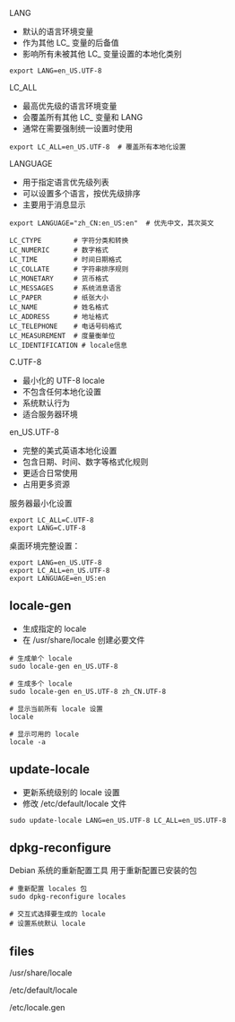 LANG
- 默认的语言环境变量
- 作为其他 LC_ 变量的后备值
- 影响所有未被其他 LC_ 变量设置的本地化类别

```
export LANG=en_US.UTF-8
```

LC_ALL
- 最高优先级的语言环境变量
- 会覆盖所有其他 LC_ 变量和 LANG
- 通常在需要强制统一设置时使用

```
export LC_ALL=en_US.UTF-8  # 覆盖所有本地化设置
```

LANGUAGE
- 用于指定语言优先级列表
- 可以设置多个语言，按优先级排序
- 主要用于消息显示

```
export LANGUAGE="zh_CN:en_US:en"  # 优先中文，其次英文
```

```
LC_CTYPE        # 字符分类和转换
LC_NUMERIC      # 数字格式
LC_TIME         # 时间日期格式
LC_COLLATE      # 字符串排序规则
LC_MONETARY     # 货币格式
LC_MESSAGES     # 系统消息语言
LC_PAPER        # 纸张大小
LC_NAME         # 姓名格式
LC_ADDRESS      # 地址格式
LC_TELEPHONE    # 电话号码格式
LC_MEASUREMENT  # 度量衡单位
LC_IDENTIFICATION # locale信息
```

C.UTF-8
- 最小化的 UTF-8 locale
- 不包含任何本地化设置
- 系统默认行为
- 适合服务器环境

en_US.UTF-8
- 完整的美式英语本地化设置
- 包含日期、时间、数字等格式化规则
- 更适合日常使用
- 占用更多资源


服务器最小化设置

```
export LC_ALL=C.UTF-8
export LANG=C.UTF-8
```

桌面环境完整设置：

```
export LANG=en_US.UTF-8
export LC_ALL=en_US.UTF-8
export LANGUAGE=en_US:en
```

## locale-gen

- 生成指定的 locale
- 在 /usr/share/locale 创建必要文件

```
# 生成单个 locale
sudo locale-gen en_US.UTF-8

# 生成多个 locale
sudo locale-gen en_US.UTF-8 zh_CN.UTF-8

# 显示当前所有 locale 设置
locale

# 显示可用的 locale
locale -a
```



## update-locale

- 更新系统级别的 locale 设置
- 修改 /etc/default/locale 文件

```
sudo update-locale LANG=en_US.UTF-8 LC_ALL=en_US.UTF-8
```

## dpkg-reconfigure

Debian 系统的重新配置工具
用于重新配置已安装的包

```
# 重新配置 locales 包
sudo dpkg-reconfigure locales

# 交互式选择要生成的 locale
# 设置系统默认 locale
```


## files

/usr/share/locale

/etc/default/locale

/etc/locale.gen